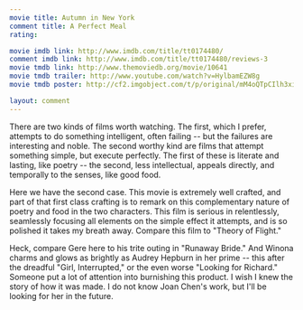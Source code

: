 ```yaml
---
movie title: Autumn in New York
comment title: A Perfect Meal
rating: 

movie imdb link: http://www.imdb.com/title/tt0174480/
comment imdb link: http://www.imdb.com/title/tt0174480/reviews-3
movie tmdb link: http://www.themoviedb.org/movie/10641
movie tmdb trailer: http://www.youtube.com/watch?v=HylbamEZW8g
movie tmdb poster: http://cf2.imgobject.com/t/p/original/mM4oQTpCIlh3xi0hqDWyd8rIrUv.jpg

layout: comment
---
```


There are two kinds of films worth watching. The first, which I prefer, attempts to do something intelligent, often failing -- but the failures are interesting and noble. The second worthy kind are films that attempt something simple, but execute perfectly. The first of these is literate and lasting, like poetry -- the second, less intellectual, appeals directly, and temporally to the senses, like good food.

Here we have the second case. This movie is extremely well crafted, and part of that first class crafting is to remark on this complementary nature of poetry and food in the two characters. This film is serious in relentlessly, seamlessly focusing all elements on the simple effect it attempts, and is so polished it takes my breath away. Compare this film to "Theory of Flight."

Heck, compare Gere here to his trite outing in "Runaway Bride." And Winona charms and glows as brightly as Audrey Hepburn in her prime -- this after the dreadful "Girl, Interrupted," or the even worse "Looking for Richard." Someone put a lot of attention into burnishing this product. I wish I knew the story of how it was made. I do not know Joan Chen's work, but I'll be looking for her in the future.